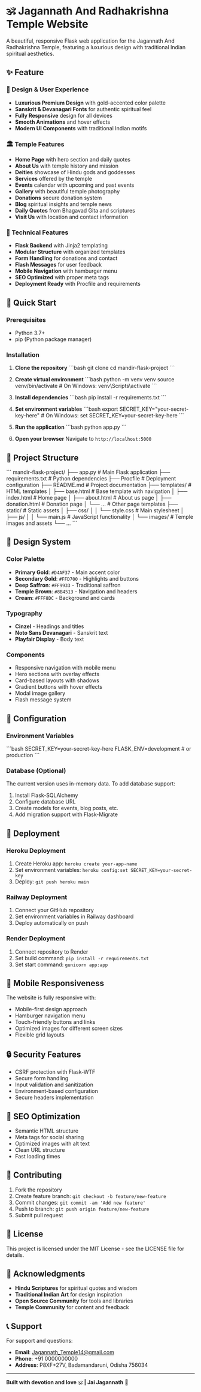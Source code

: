 # 🕉️ Jagannath And Radhakrishna Temple Website

A beautiful, responsive Flask web application for the Jagannath And Radhakrishna Temple, featuring a luxurious design with traditional Indian spiritual aesthetics.

## ✨ Feature

### 🎨 Design & User Experience
- **Luxurious Premium Design** with gold-accented color palette
- **Sanskrit & Devanagari Fonts** for authentic spiritual feel
- **Fully Responsive** design for all devices
- **Smooth Animations** and hover effects
- **Modern UI Components** with traditional Indian motifs

### 🏛️ Temple Features
- **Home Page** with hero section and daily quotes
- **About Us** with temple history and mission
- **Deities** showcase of Hindu gods and goddesses
- **Services** offered by the temple
- **Events** calendar with upcoming and past events
- **Gallery** with beautiful temple photography
- **Donations** secure donation system
- **Blog** spiritual insights and temple news
- **Daily Quotes** from Bhagavad Gita and scriptures
- **Visit Us** with location and contact information

### 🔧 Technical Features
- **Flask Backend** with Jinja2 templating
- **Modular Structure** with organized templates
- **Form Handling** for donations and contact
- **Flash Messages** for user feedback
- **Mobile Navigation** with hamburger menu
- **SEO Optimized** with proper meta tags
- **Deployment Ready** with Procfile and requirements

## 🚀 Quick Start

### Prerequisites
- Python 3.7+
- pip (Python package manager)

### Installation

1. **Clone the repository**
\`\`\`bash
git clone <your-repo-url>
cd mandir-flask-project
\`\`\`

2. **Create virtual environment**
\`\`\`bash
python -m venv venv
source venv/bin/activate  # On Windows: venv\Scripts\activate
\`\`\`

3. **Install dependencies**
\`\`\`bash
pip install -r requirements.txt
\`\`\`

4. **Set environment variables**
\`\`\`bash
export SECRET_KEY="your-secret-key-here"  # On Windows: set SECRET_KEY=your-secret-key-here
\`\`\`

5. **Run the application**
\`\`\`bash
python app.py
\`\`\`

6. **Open your browser**
Navigate to `http://localhost:5000`

## 📁 Project Structure

\`\`\`
mandir-flask-project/
├── app.py                 # Main Flask application
├── requirements.txt       # Python dependencies
├── Procfile              # Deployment configuration
├── README.md             # Project documentation
├── templates/            # HTML templates
│   ├── base.html         # Base template with navigation
│   ├── index.html        # Home page
│   ├── about.html        # About us page
│   ├── donation.html     # Donation page
│   └── ...               # Other page templates
├── static/               # Static assets
│   ├── css/
│   │   └── style.css     # Main stylesheet
│   ├── js/
│   │   └── main.js       # JavaScript functionality
│   └── images/           # Temple images and assets
└── ...
\`\`\`

## 🎨 Design System

### Color Palette
- **Primary Gold**: `#D4AF37` - Main accent color
- **Secondary Gold**: `#FFD700` - Highlights and buttons
- **Deep Saffron**: `#FF9933` - Traditional saffron
- **Temple Brown**: `#8B4513` - Navigation and headers
- **Cream**: `#FFF8DC` - Background and cards

### Typography
- **Cinzel** - Headings and titles
- **Noto Sans Devanagari** - Sanskrit text
- **Playfair Display** - Body text

### Components
- Responsive navigation with mobile menu
- Hero sections with overlay effects
- Card-based layouts with shadows
- Gradient buttons with hover effects
- Modal image gallery
- Flash message system

## 🔧 Configuration

### Environment Variables
\`\`\`bash
SECRET_KEY=your-secret-key-here
FLASK_ENV=development  # or production
\`\`\`

### Database (Optional)
The current version uses in-memory data. To add database support:

1. Install Flask-SQLAlchemy
2. Configure database URL
3. Create models for events, blog posts, etc.
4. Add migration support with Flask-Migrate

## 🚀 Deployment

### Heroku Deployment
1. Create Heroku app: `heroku create your-app-name`
2. Set environment variables: `heroku config:set SECRET_KEY=your-secret-key`
3. Deploy: `git push heroku main`

### Railway Deployment
1. Connect your GitHub repository
2. Set environment variables in Railway dashboard
3. Deploy automatically on push

### Render Deployment
1. Connect repository to Render
2. Set build command: `pip install -r requirements.txt`
3. Set start command: `gunicorn app:app`

## 📱 Mobile Responsiveness

The website is fully responsive with:
- Mobile-first design approach
- Hamburger navigation menu
- Touch-friendly buttons and links
- Optimized images for different screen sizes
- Flexible grid layouts

## 🔒 Security Features

- CSRF protection with Flask-WTF
- Secure form handling
- Input validation and sanitization
- Environment-based configuration
- Secure headers implementation

## 🎯 SEO Optimization

- Semantic HTML structure
- Meta tags for social sharing
- Optimized images with alt text
- Clean URL structure
- Fast loading times

## 🤝 Contributing

1. Fork the repository
2. Create feature branch: `git checkout -b feature/new-feature`
3. Commit changes: `git commit -am 'Add new feature'`
4. Push to branch: `git push origin feature/new-feature`
5. Submit pull request

## 📄 License

This project is licensed under the MIT License - see the LICENSE file for details.

## 🙏 Acknowledgments

- **Hindu Scriptures** for spiritual quotes and wisdom
- **Traditional Indian Art** for design inspiration
- **Open Source Community** for tools and libraries
- **Temple Community** for content and feedback

## 📞 Support

For support and questions:
- **Email**: Jagannath_Temple14@gmail.com
- **Phone**: +91 0000000000
- **Address**: P8XF+27V, Badamandaruni, Odisha 756034

---

**Built with devotion and love** 🕉️ **| Jai Jagannath** 🙏
